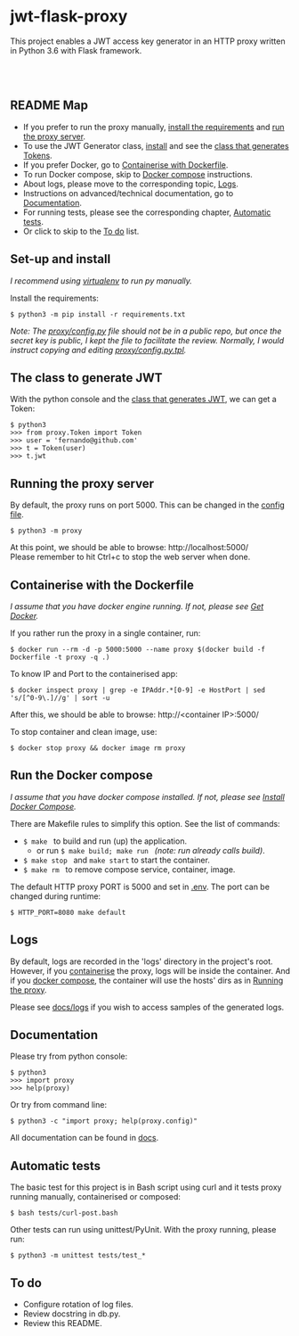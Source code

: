 # jwt-flask-proxy

This project enables a JWT access key generator in an HTTP proxy written in Python 3.6 with Flask framework.

&nbsp;  
&nbsp;  
## README Map

- If you prefer to run the proxy manually, [install the requirements](README.md#set-up-and-install) and [run the proxy server](README.md#running-the-proxy-server).
- To use the JWT Generator class, [install](README.md#set-up-and-install) and see the [class that generates Tokens](README.md#the-class-to-generate-jwt).
- If you prefer Docker, go to [Containerise with Dockerfile](README.md#containerise-with-the-dockerfile).
- To run Docker compose, skip to [Docker compose](README.md#run-the-docker-compose) instructions.
- About logs, please move to the corresponding topic, [Logs](README.md#logs).
- Instructions on advanced/technical documentation, go to [Documentation](README.md#documentation).
- For running tests, please see the corresponding chapter, [Automatic tests](README.md#automatic-tests).
- Or click to skip to the [To do](README.md#to-do) list.


## Set-up and install
_I recommend using [virtualenv](https://realpython.com/python-virtual-environments-a-primer/) to run py manually._

Install the requirements:

    $ python3 -m pip install -r requirements.txt

_Note: The [proxy/config.py](proxy/config.py) file should not be in a public repo, but once the secret key is public, I kept the file to facilitate the review. Normally, I would instruct copying and editing [proxy/config.py.tpl](proxy/config.py.tpl)._

<!--
Rename/copy the configuration template file [proxy/config.py.tpl](proxy/config.py.tpl) to the actual config file as proxy/config.py. For security purposes, only the template is in this repo.  

    $ cp proxy/config.py.tpl proxy/config.py  

> **or**, if sed is available:

    $ sed 's/secret-key/place-your-secret-key-here/' proxy/config.py.tpl > proxy/config.py

Note: A generic SECRET\_KEY is in the config file, so **edit config.py with your prefered secret key**.
-->

## The class to generate JWT
With the python console and the [class that generates JWT](proxy/Token.py), we can get a Token:

    $ python3
    >>> from proxy.Token import Token
    >>> user = 'fernando@github.com'
    >>> t = Token(user)
    >>> t.jwt


## Running the proxy server
By default, the proxy runs on port 5000. This can be changed in the [config file](proxy/config.py).

    $ python3 -m proxy

At this point, we should be able to browse: http://localhost:5000/  
Please remember to hit Ctrl+c to stop the web server when done.


## Containerise with the Dockerfile
_I assume that you have docker engine running. If not, please see [Get Docker](https://docs.docker.com/get-docker/)._

If you rather run the proxy in a single container, run:

    $ docker run --rm -d -p 5000:5000 --name proxy $(docker build -f Dockerfile -t proxy -q .)

To know IP and Port to the containerised app:

    $ docker inspect proxy | grep -e IPAddr.*[0-9] -e HostPort | sed 's/[^0-9\.]//g' | sort -u

After this, we should be able to browse: http://\<container IP\>:5000/  

To stop container and clean image, use:

    $ docker stop proxy && docker image rm proxy


## Run the Docker compose
_I assume that you have docker compose installed. If not, please see [Install Docker Compose](https://docs.docker.com/compose/install/)._

There are Makefile rules to simplify this option. See the list of commands:

- `$ make ` to build and run (up) the application.
    - or run `$ make build; make run ` _(note: run already calls build)_.
- `$ make stop ` and ` make start ` to start the container.
- `$ make rm ` to remove compose service, container, image.

The default HTTP proxy PORT is 5000 and set in [.env](.env). The port can be changed during runtime:

    $ HTTP_PORT=8080 make default


## Logs
By default, logs are recorded in the 'logs' directory in the project's root. However,
if you [containerise](README.md#containerise-with-the-dockerfile) the proxy, 
logs will be inside the container. And if you [docker compose](README.md#run-the-docker-compose), 
the container will use the hosts' dirs as in [Running the proxy](README.md#running-the-proxy-server).

Please see [docs/logs](docs/logs) if you wish to access samples of the generated logs.


## Documentation
Please try from python console:

    $ python3
    >>> import proxy
    >>> help(proxy)

Or try from command line:

    $ python3 -c "import proxy; help(proxy.config)"

All documentation can be found in [docs](docs).


## Automatic tests

The basic test for this project is in Bash script using curl and it tests proxy running manually, containerised or composed:

    $ bash tests/curl-post.bash


Other tests can run using unittest/PyUnit. With the proxy running, please run:

    $ python3 -m unittest tests/test_*


## To do

* Configure rotation of log files.
* Review docstring in db.py.
* Review this README.


